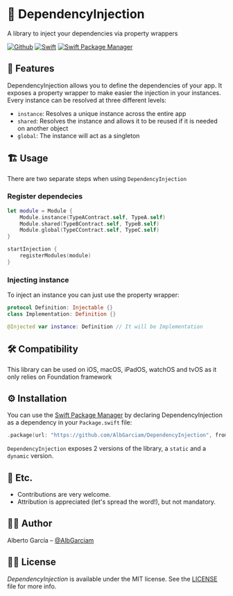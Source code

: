 # 💉 DependencyInjection
A library to inject your dependencies via property wrappers

[![Github](https://img.shields.io/badge/contact-%40AlbGarciam-blue)](http://github.com/AlbGarciam)
[![Swift](https://img.shields.io/badge/swift-5-orange)](https://swift.org)
[![Swift Package Manager](https://img.shields.io/badge/Swift%20Package%20Manager-compatible-4BC51D.svg?style=flat)](https://swift.org/package-manager)

## 🌟 Features

DependencyInjection allows you to define the dependencies of your app. It exposes a property wrapper to make easier the injection in your instances. Every instance can be resolved at three different levels:
* `instance`: Resolves a unique instance across the entire app
* `shared`: Resolves the instance and allows it to be reused if it is needed on another object
* `global`: The instance will act as a singleton

## 🏗 Usage

There are two separate steps when using `DependencyInjection`

### Register dependecies

```swift
let module = Module {
    Module.instance(TypeAContract.self, TypeA.self)
    Module.shared(TypeBContract.self, TypeB.self)
    Module.global(TypeCContract.self, TypeC.self)
}

startInjection {
    registerModules(module)
}
```

### Injecting instance

To inject an instance you can just use the property wrapper:

```swift
protocol Definition: Injectable {}
class Implementation: Definition {}

@Injected var instance: Definition // It will be Implementation
```

## 🛠 Compatibility

This library can be used on iOS, macOS, iPadOS, watchOS and tvOS as it only relies on Foundation framework

## ⚙️ Installation

You can use the [Swift Package Manager](https://github.com/apple/swift-package-manager) by declaring DependencyInjection as a dependency in your `Package.swift` file:

```swift
.package(url: "https://github.com/AlbGarciam/DependencyInjection", from: "0.1.0")
```

`DependencyInjection` exposes 2 versions of the library, a `static` and a `dynamic` version.

## 🍻 Etc.

- Contributions are very welcome. 
- Attribution is appreciated (let's spread the word!), but not mandatory.

## 👨‍💻 Author

Alberto García – [@AlbGarciam](https://github.com/AlbGarciam)

## 👮‍♂️ License

*DependencyInjection* is available under the MIT license. See the [LICENSE](LICENSE) file for more info.